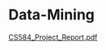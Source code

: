 # Data-Mining
[CS584_Project_Report.pdf](https://github.com/Rajeevkashetti19/Data-Mining/files/7785511/CS584_Project_Report.pdf)
